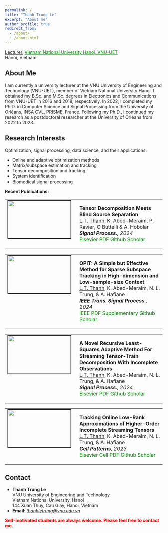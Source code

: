 ```yaml
---
permalink: /
title: "Thanh Trung Le"
excerpt: "About me"
author_profile: true
redirect_from: 
  - /about/
  - /about.html
---
```


<a href="https://avitech.uet.vnu.edu.vn/en/phd-le-trung-thanh/" style="color: black;">Lecturer</a>, <a href="https://uet.vnu.edu.vn/" style="color: green; text-decoration: underline;"> Vietnam National University Hanoi, VNU-UET </a>
<br> 
Hanoi, Vietnam



About Me
-----
I am currently a university lecturer at the VNU University of Engineering and Technology (VNU-UET), member of Vietnam National University Hanoi. I obtained my B.Sc. and M.Sc. degrees in Electronics and Communications from VNU-UET in 2016 and 2018, respectively. In 2022, I completed my Ph.D. in Computer Science and Signal Processing from the University of Orléans, INSA CVL, PRISME, France. Following my Ph.D., I continued my research as a postdoctoral researcher at the University of Orléans from 2022 to 2023.


Research Interests
-----
Optimization, signal processing, data science, and their applications: 
  * Online and adaptive optimization methods 
  * Matrix/subspace estimation and tracking
  * Tensor decomposition and tracking
  * System identification
  * Biomedical signal processing

**Recent Publications:**

<table >
<tbody>
<tr> <td style="width:200px; height=120px; vertical-align: top;"> <img style="float: left; margin-right: 10px " src="https://thanhle88.github.io/images/btd.png" width="200px" height="120px" border="2px solid #bbb"> </td>
<td style= "height=120px; vertical-align: top;"> <p>
<strong> Tensor Decomposition Meets Blind Source Separation</strong>  <br> <span style="text-decoration:underline">L.T. Thanh</span>, K. Abed-Meraim, P. Ravier, O Buttelli & A. Hobolar <br>
<i> <strong>Signal Process.</strong>, 2024 </i> <br>
 <a href="https://doi.org/10.1016/j.sigpro.2024.109483" style="color: green; text-decoration: none; "><i class="fas fa-fw  fa-external-link-square-alt zoom"></i>Elsevier</a>  <a href="https://thanhle88.github.io/files/2024_SP_Tensor%20Decomposition%20Meets%20Blind%20Source%20Separation.pdf" style="color: green; text-decoration: none; "><i class="fas fa-fw fa-file-pdf zoom"></i>PDF</a> <a href="https://github.com/thanhle88/tenBSS" style="color: green; text-decoration: none; "><i class="fab fa-fw fa-github zoom"></i>Github</a> <a href="https://scholar.google.com.vn/citations?view_op=view_citation&hl=en&user=_6GEXU4AAAAJ&sortby=pubdate&citation_for_view=_6GEXU4AAAAJ:jmjb1lOE9QIC" style="color: green; text-decoration: none; "><i class="fa fa-fw fa-graduation-cap"></i> Scholar</a>  </p> </td> 
</tr>
</tbody>
</table>


<table >
<tbody>
<tr> <td style="width:200px; height=120px; vertical-align: top;"> <img style="float: left; margin-right: 10px " src="https://thanhtbt.github.io/images/ssc.png" width="200px" height="120px" border="2px solid #bbb"> </td>
<td style= "height=120px; vertical-align: top;"> <p>
<strong> OPIT: A Simple but Effective Method for Sparse Subspace Tracking in High-dimension and Low-sample-size Context </strong>  <br> <span style="text-decoration:underline">L.T. Thanh</span>, K. Abed-Meraim, N. L. Trung, & A. Hafiane <br>
<i> <strong>IEEE Trans. Signal Process.</strong>, 2024 </i> <br>
 <a href="https://ieeexplore.ieee.org/document/10379829" style="color: green; text-decoration: none; "><i class="fas fa-fw fa-external-link-square-alt zoom"></i>IEEE</a>   <a href="https://thanhle88.github.io/files/2024_TSP_OPIT_A_Simple_but_Effective_Method_for_Sparse_Subspace_Tracking_in_High-Dimension_and_Low-Sample-Size_Context.pdf" style="color: green; text-decoration: none; "><i class="fas fa-fw fa-file-pdf zoom"></i>PDF</a> <a href="https://thanhtbt.github.io/files/2023_TSP_OPIT_supplementary.pdf" style="color: green; text-decoration: none; "><i class="fas fa-fw fa-code zoom"></i>Supplementary</a> 
<a href="https://github.com/thanhtbt/SST" style="color: green; text-decoration: none; "><i class="fab fa-fw fa-github zoom"></i>Github</a>
 <a href="https://scholar.google.com.vn/citations?view_op=view_citation&hl=en&user=_6GEXU4AAAAJ&sortby=pubdate&citation_for_view=_6GEXU4AAAAJ:z8nqeaKD1nsC" style="color: green; text-decoration: none; "><i class="fa fa-fw fa-graduation-cap"></i> Scholar</a> </p> </td> 
</tr>
</tbody>
</table>


<table >
<tbody>
<tr> <td style="width:200px; height=120px; vertical-align: top;"> <img style="float: left; margin-right: 10px " src="https://thanhtbt.github.io/images/ATT_v2.png" width="200px" height="120px" border="2px solid #bbb"> </td>
<td style= "height=120px; vertical-align: top;"> <p>
<strong>A Novel Recursive Least-Squares Adaptive Method For Streaming Tensor-Train Decomposition With Incomplete Observations</strong>  <br> <span style="text-decoration:underline">L.T. Thanh</span>, K. Abed-Meraim, N. L. Trung, & A. Hafiane <br>
<i> <strong>Signal Process.</strong>, 2024 </i> <br>
 <a href="https://www.sciencedirect.com/science/article/pii/S0165168423003717" style="color: green; text-decoration: none; "><i class="fas fa-fw  fa-external-link-square-alt zoom"></i>Elsevier</a>
<a href="https://thanhle88.github.io/files/2024_SP_ATT.pdf" style="color: green; text-decoration: none; "><i class="fas fa-fw fa-file-pdf zoom"></i>PDF</a> 
<a href="https://github.com/thanhtbt/ATT-miss" style="color: green; text-decoration: none; "><i class="fab fa-fw fa-github zoom"></i>Github</a>
 <a href="https://scholar.google.com/citations?view_op=view_citation&hl=en&user=_6GEXU4AAAAJ&sortby=pubdate&citation_for_view=_6GEXU4AAAAJ:s85pQhAUCrAC" style="color: green; text-decoration: none; "><i class="fa fa-fw fa-graduation-cap"></i> Scholar</a> </p> </td> 
</tr>
</tbody>
</table>



<table >
<tbody>
<tr> <td style="width:200px; height=120px; vertical-align: top;"> <img style="float: left; margin-right: 10px " src="https://thanhtbt.github.io/images/streaming_tensor_v2.png" width="200px" height="120px" border="2px solid #bbb"> </td>
<td style= "height=120px; vertical-align: top;"> <p>
<strong> Tracking Online Low-Rank Approximations of Higher-Order Incomplete Streaming Tensors </strong>  <br> <span style="text-decoration:underline">L.T. Thanh</span>, K. Abed-Meraim, N. L. Trung, & A. Hafiane <br>
<i> <strong>Cell Patterns</strong>, 2023 </i> <br>
 <a href="https://www.sciencedirect.com/science/article/pii/S2666389923001046" style="color: green; text-decoration: none; "><i class="fas fa-fw fa-external-link-square-alt zoom"></i>Elsevier</a> <a href="https://www.cell.com/patterns/fulltext/S2666-3899(23)00104-6" style="color: green; text-decoration: none; "><i class="fas fa-fw fa-external-link-square-alt zoom"></i>Cell</a> <a href="https://thanhtbt.github.io/files/2023_Patterns_Tensor_Tracking_Draw.pdf" style="color: green; text-decoration: none; "><i class="fas fa-fw fa-file-pdf zoom"></i>PDF</a> <a href="https://github.com/thanhtbt/tensor_tracking" style="color: green; text-decoration: none; "><i class="fab fa-fw fa-github zoom"></i>Github</a>  <a href="https://scholar.google.com.vn/citations?view_op=view_citation&hl=en&user=_6GEXU4AAAAJ&sortby=pubdate&citation_for_view=_6GEXU4AAAAJ:YB4bud6kWLwC" style="color: green; text-decoration: none; "><i class="fa fa-fw fa-graduation-cap"></i> Scholar</a> </p> </td> 
</tr>
</tbody>
</table>


 



Contact
-----

* **Thanh Trung Le** \
VNU University of Engineering and Technology\
Vietnam National University, Hanoi\
144 Xuan Thuy, Cau Giay, Hanoi, Vietnam 
* **Email**: *thanhletrung@vnu.edu.vn* 
  
<span style="color: red; text-decoration: none">**Self-motivated students are always welcome.  Please feel free to contact me.**</span> 




